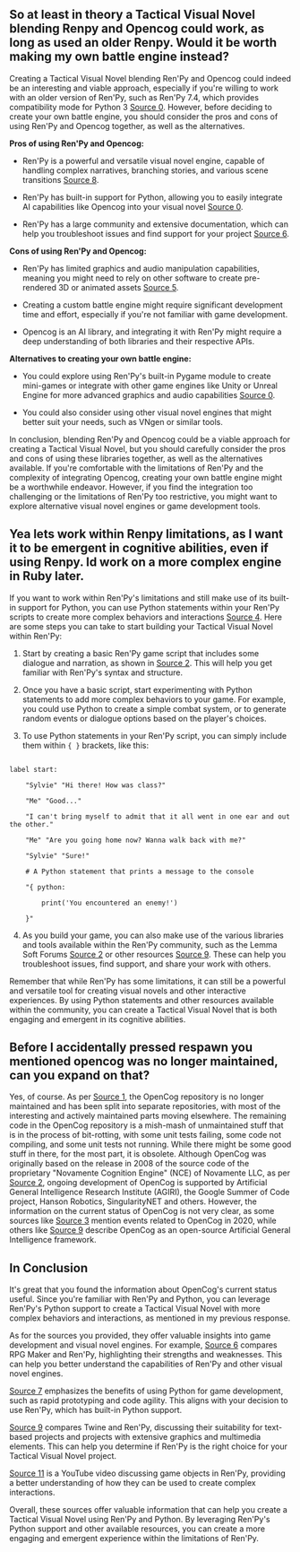 ## So at least in theory a Tactical Visual Novel blending Renpy and Opencog could work, as long as used an older Renpy. Would it be worth making my own battle engine instead?

Creating a Tactical Visual Novel blending Ren'Py and Opencog could indeed be an interesting and viable approach, especially if you're willing to work with an older version of Ren'Py, such as Ren'Py 7.4, which provides compatibility mode for Python 3 [Source 0](https://www.freecodecamp.org/news/use-python-to-create-a-visual-novel/). However, before deciding to create your own battle engine, you should consider the pros and cons of using Ren'Py and Opencog together, as well as the alternatives.

**Pros of using Ren'Py and Opencog:**

- Ren'Py is a powerful and versatile visual novel engine, capable of handling complex narratives, branching stories, and various scene transitions [Source 8](https://en.m.wikipedia.org/wiki/Ren%27Py).

- Ren'Py has built-in support for Python, allowing you to easily integrate AI capabilities like Opencog into your visual novel [Source 0](https://www.freecodecamp.org/news/use-python-to-create-a-visual-novel/).

- Ren'Py has a large community and extensive documentation, which can help you troubleshoot issues and find support for your project [Source 6](https://itch.io/games/made-with-renpy).

**Cons of using Ren'Py and Opencog:**

- Ren'Py has limited graphics and audio manipulation capabilities, meaning you might need to rely on other software to create pre-rendered 3D or animated assets [Source 5](https://westofentropy.wordpress.com/2020/10/29/renpy-point-and-click-tutorial-1-structure/).

- Creating a custom battle engine might require significant development time and effort, especially if you're not familiar with game development.

- Opencog is an AI library, and integrating it with Ren'Py might require a deep understanding of both libraries and their respective APIs.

**Alternatives to creating your own battle engine:**

- You could explore using Ren'Py's built-in Pygame module to create mini-games or integrate with other game engines like Unity or Unreal Engine for more advanced graphics and audio capabilities [Source 0](https://www.freecodecamp.org/news/use-python-to-create-a-visual-novel/).

- You could also consider using other visual novel engines that might better suit your needs, such as VNgen or similar tools.

In conclusion, blending Ren'Py and Opencog could be a viable approach for creating a Tactical Visual Novel, but you should carefully consider the pros and cons of using these libraries together, as well as the alternatives available. If you're comfortable with the limitations of Ren'Py and the complexity of integrating Opencog, creating your own battle engine might be a worthwhile endeavor. However, if you find the integration too challenging or the limitations of Ren'Py too restrictive, you might want to explore alternative visual novel engines or game development tools. 

## Yea lets work within Renpy limitations, as I want it to be emergent in cognitive abilities, even if using Renpy. Id work on a more complex engine in Ruby later.

If you want to work within Ren'Py's limitations and still make use of its built-in support for Python, you can use Python statements within your Ren'Py scripts to create more complex behaviors and interactions [Source 4](https://www.renpy.org/doc/html/python.html). Here are some steps you can take to start building your Tactical Visual Novel within Ren'Py:

1. Start by creating a basic Ren'Py game script that includes some dialogue and narration, as shown in [Source 2](https://www.renpy.org/doc/html/quickstart.html). This will help you get familiar with Ren'Py's syntax and structure.

2. Once you have a basic script, start experimenting with Python statements to add more complex behaviors to your game. For example, you could use Python to create a simple combat system, or to generate random events or dialogue options based on the player's choices.

3. To use Python statements in your Ren'Py script, you can simply include them within `{ }` brackets, like this:

```

label start:

    "Sylvie" "Hi there! How was class?"

    "Me" "Good..."

    "I can't bring myself to admit that it all went in one ear and out the other."

    "Me" "Are you going home now? Wanna walk back with me?"

    "Sylvie" "Sure!"

    # A Python statement that prints a message to the console

    "{ python:

        print('You encountered an enemy!')

    }"

```

4. As you build your game, you can also make use of the various libraries and tools available within the Ren'Py community, such as the Lemma Soft Forums [Source 2](https://www.renpy.org/doc/html/quickstart.html) or other resources [Source 9](https://python.plainenglish.io/renpy-a-simple-solution-to-building-visual-novel-games-32d6179a7840). These can help you troubleshoot issues, find support, and share your work with others.

Remember that while Ren'Py has some limitations, it can still be a powerful and versatile tool for creating visual novels and other interactive experiences. By using Python statements and other resources available within the community, you can create a Tactical Visual Novel that is both engaging and emergent in its cognitive abilities.

## Before I accidentally pressed respawn you mentioned opencog was no longer maintained, can you expand on that?

Yes, of course. As per [Source 1](https://github.com/opencog/opencog), the OpenCog repository is no longer maintained and has been split into separate repositories, with most of the interesting and actively maintained parts moving elsewhere. The remaining code in the OpenCog repository is a mish-mash of unmaintained stuff that is in the process of bit-rotting, with some unit tests failing, some code not compiling, and some unit tests not running. While there might be some good stuff in there, for the most part, it is obsolete. Although OpenCog was originally based on the release in 2008 of the source code of the proprietary "Novamente Cognition Engine" (NCE) of Novamente LLC, as per [Source 2](https://en.m.wikipedia.org/wiki/OpenCog), ongoing development of OpenCog is supported by Artificial General Intelligence Research Institute (AGIRI), the Google Summer of Code project, Hanson Robotics, SingularityNET and others. However, the information on the current status of OpenCog is not very clear, as some sources like [Source 3](https://opencog.org/) mention events related to OpenCog in 2020, while others like [Source 9](https://www.linkedin.com/company/opencog-foundation) describe OpenCog as an open-source Artificial General Intelligence framework.

## In Conclusion
It's great that you found the information about OpenCog's current status useful. Since you're familiar with Ren'Py and Python, you can leverage Ren'Py's Python support to create a Tactical Visual Novel with more complex behaviors and interactions, as mentioned in my previous response.

As for the sources you provided, they offer valuable insights into game development and visual novel engines. For example, [Source 6](https://www.slant.co/versus/1085/1105/~rpgmaker_vs_ren-py) compares RPG Maker and Ren'Py, highlighting their strengths and weaknesses. This can help you better understand the capabilities of Ren'Py and other visual novel engines.

[Source 7](https://technivorz.com/is-python-good-for-game-development/) emphasizes the benefits of using Python for game development, such as rapid prototyping and code agility. This aligns with your decision to use Ren'Py, which has built-in Python support.

[Source 9](https://opensource.com/article/18/7/twine-vs-renpy-interactive-fiction) compares Twine and Ren'Py, discussing their suitability for text-based projects and projects with extensive graphics and multimedia elements. This can help you determine if Ren'Py is the right choice for your Tactical Visual Novel project.

[Source 11](https://m.youtube.com/watch?v=0fDQYFgYzT8) is a YouTube video discussing game objects in Ren'Py, providing a better understanding of how they can be used to create complex interactions.

Overall, these sources offer valuable information that can help you create a Tactical Visual Novel using Ren'Py and Python. By leveraging Ren'Py's Python support and other available resources, you can create a more engaging and emergent experience within the limitations of Ren'Py. 
